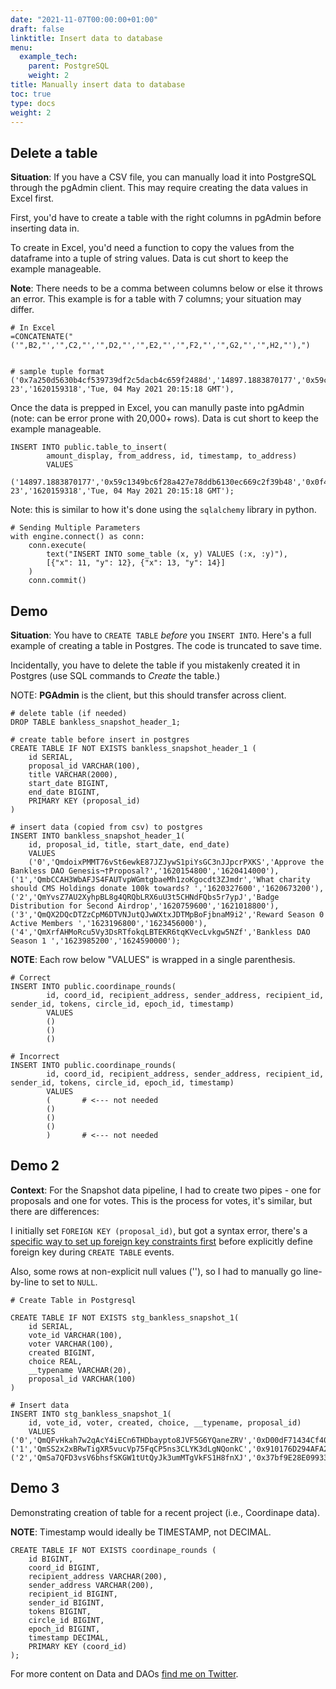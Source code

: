 ```yaml
---
date: "2021-11-07T00:00:00+01:00"
draft: false
linktitle: Insert data to database
menu:
  example_tech:
    parent: PostgreSQL
    weight: 2
title: Manually insert data to database
toc: true
type: docs
weight: 2
---
```


## Delete a table 

**Situation**: If you have a CSV file, you can manually load it into PostgreSQL through the pgAdmin client. This may require creating the data values in Excel first. 

First, you'd have to create a table with the right columns in pgAdmin before inserting data in. 

To create in Excel, you'd need a function to copy the values from the dataframe into a tuple of string values. Data is cut short to keep the example manageable.

**Note**: There needs to be a comma between columns below or else it throws an error. This example is for a table with 7 columns; your situation may differ. 

```{python}
# In Excel
=CONCATENATE("('",B2,"','",C2,"','",D2,"','",E2,"','",F2,"','",G2,"','",H2,"'),")


# sample tuple format
('0x7a250d5630b4cf539739df2c5dacb4c659f2488d','14897.1883870177','0x59c1349bc6f28a427e78ddb6130ec669c2f39b48','0x0f433138b2a8f2997ef387ffcebec7cd204ab2053c43f8d4a6efaa74eddc0e0c-23','1620159318','Tue, 04 May 2021 20:15:18 GMT'),
```

Once the data is prepped in Excel, you can manully paste into pgAdmin (note: can be error prone with 20,000+ rows). Data is cut short to keep the example manageable.

```{python}
INSERT INTO public.table_to_insert(
        amount_display, from_address, id, timestamp, to_address)
        VALUES
        ('14897.1883870177','0x59c1349bc6f28a427e78ddb6130ec669c2f39b48','0x0f433138b2a8f2997ef387ffcebec7cd204ab2053c43f8d4a6efaa74eddc0e0c-23','1620159318','Tue, 04 May 2021 20:15:18 GMT');
```

Note: this is similar to how it's done using the `sqlalchemy` library in python.

```{python}
# Sending Multiple Parameters
with engine.connect() as conn:
    conn.execute(
        text("INSERT INTO some_table (x, y) VALUES (:x, :y)"),
        [{"x": 11, "y": 12}, {"x": 13, "y": 14}]
    )
    conn.commit()
```

## Demo

**Situation**: You have to `CREATE TABLE` *before* you `INSERT INTO`. Here's a full example of creating a table in Postgres. The code is truncated to save time.

Incidentally, you have to delete the table if you mistakenly created it in Postgres (use SQL commands to *Create* the table.)

NOTE: **PGAdmin** is the client, but this should transfer across client.

```{python}
# delete table (if needed)
DROP TABLE bankless_snapshot_header_1;

# create table before insert in postgres
CREATE TABLE IF NOT EXISTS bankless_snapshot_header_1 (
	id SERIAL,
	proposal_id VARCHAR(100),
	title VARCHAR(2000),
	start_date BIGINT,
	end_date BIGINT,
	PRIMARY KEY (proposal_id)
)

# insert data (copied from csv) to postgres
INSERT INTO bankless_snapshot_header_1(
	id, proposal_id, title, start_date, end_date)
	VALUES
	('0','QmdoixPMMT76vSt6ewkE87JZJywS1piYsGC3nJJpcrPXKS','Approve the Bankless DAO Genesis¬†Proposal?','1620154800','1620414000'),
('1','QmbCCAH3WbAFJS4FAUTvpWGmtgbaeMh1zoKgocdt3ZJmdr','What charity should CMS Holdings donate 100k towards? ','1620327600','1620673200'),
('2','QmYvsZ7AU2XyhpBL8g4QRQbLRX6uU3t5CHNdFQbs5r7ypJ','Badge Distribution for Second Airdrop','1620759600','1621018800'),
('3','QmQX2DQcDTZzCpM6DTVNJutQJwWXtxJDTMpBoFjbnaM9i2','Reward Season 0 Active Members ','1623196800','1623456000'),
('4','QmXrfAHMoRcu5Vy3DsRTfokqLBTEKR6tqKVecLvkgw5NZf','Bankless DAO Season 1 ','1623985200','1624590000');
```

**NOTE**: Each row below "VALUES" is wrapped in a single parenthesis.

```{python}
# Correct
INSERT INTO public.coordinape_rounds(
        id, coord_id, recipient_address, sender_address, recipient_id, sender_id, tokens, circle_id, epoch_id, timestamp)
        VALUES
        ()
        ()
        ()
        
# Incorrect
INSERT INTO public.coordinape_rounds(
        id, coord_id, recipient_address, sender_address, recipient_id, sender_id, tokens, circle_id, epoch_id, timestamp)
        VALUES
        (       # <--- not needed
        ()
        ()
        ()
        )       # <--- not needed
```

## Demo 2

**Context**: For the Snapshot data pipeline, I had to create two pipes - one for proposals and one for votes. This is the process for votes, it's similar, but there are differences:

I initially set `FOREIGN KEY (proposal_id)`, but got a syntax error, there's a [specific way to set up foreign key constraints first](https://www.postgresqltutorial.com/postgresql-foreign-key/) before explicitly define foreign key during `CREATE TABLE` events.

Also, some rows at non-explicit null values (''), so I had to manually go line-by-line to set to `NULL`.

```{python}
# Create Table in Postgresql

CREATE TABLE IF NOT EXISTS stg_bankless_snapshot_1(
	id SERIAL,
	vote_id VARCHAR(100),
	voter VARCHAR(100),
	created BIGINT,
	choice REAL,
	__typename VARCHAR(20),
	proposal_id VARCHAR(100)
)

# Insert data
INSERT INTO stg_bankless_snapshot_1(
	id, vote_id, voter, created, choice, __typename, proposal_id)
	VALUES
('0','QmQFvHkah7w2qAcY4iECn6THDbaypto8JVF5G6YQaneZRV','0xD00dF71434Cf40b2CDb65ff73bD9789933adA44A','1620413879','1','Vote','QmdoixPMMT76vSt6ewkE87JZJywS1piYsGC3nJJpcrPXKS'),
('1','QmSS2x2xBRwTigXR5vucVp75FqCP5ns3CLYK3dLgNQonkC','0x910176D294AFA2cD017928cA92a0bf5a01152194','1620413347','1','Vote','QmdoixPMMT76vSt6ewkE87JZJywS1piYsGC3nJJpcrPXKS'),
('2','QmSa7QFD3vsV6bhsfSKGW1tUtQyJk3umMTgVkFS1H8fnXJ','0x37bf9E28E099335DCec53a8b7FadeFDE6DbF108d','1620410370','1','Vote','QmdoixPMMT76vSt6ewkE87JZJywS1piYsGC3nJJpcrPXKS'),

```

## Demo 3

Demonstrating creation of table for a recent project (i.e., Coordinape data).

**NOTE**: Timestamp would ideally be TIMESTAMP, not DECIMAL.

```{python}
CREATE TABLE IF NOT EXISTS coordinape_rounds (
	id BIGINT,
	coord_id BIGINT,
	recipient_address VARCHAR(200),
	sender_address VARCHAR(200),
	recipient_id BIGINT,
	sender_id BIGINT,
	tokens BIGINT,
	circle_id BIGINT,
	epoch_id BIGINT,
	timestamp DECIMAL,
	PRIMARY KEY (coord_id)
);

```

For more content on Data and DAOs [find me on Twitter](https://twitter.com/paulapivat).
